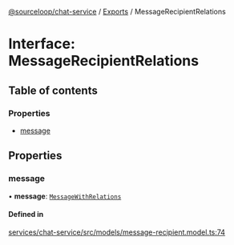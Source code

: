 [@sourceloop/chat-service](../README.md) / [Exports](../modules.md) / MessageRecipientRelations

# Interface: MessageRecipientRelations

## Table of contents

### Properties

- [message](MessageRecipientRelations.md#message)

## Properties

### message

• **message**: [`MessageWithRelations`](../modules.md#messagewithrelations)

#### Defined in

[services/chat-service/src/models/message-recipient.model.ts:74](https://github.com/codeweb05/repo1/blob/a4cf318/services/chat-service/src/models/message-recipient.model.ts#L74)
